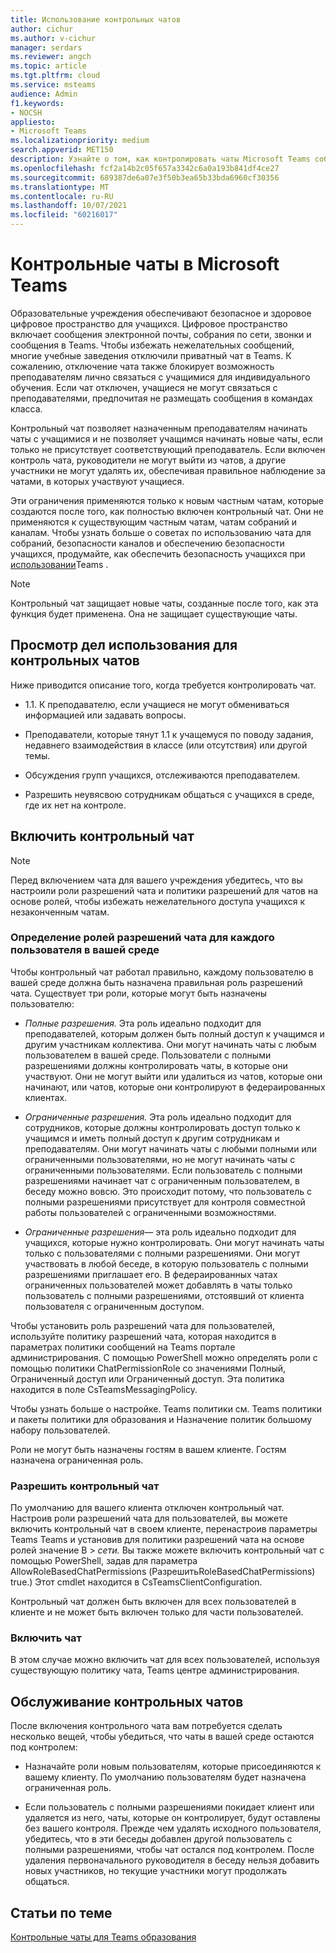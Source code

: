 ```yaml
---
title: Использование контрольных чатов
author: cichur
ms.author: v-cichur
manager: serdars
ms.reviewer: angch
ms.topic: article
ms.tgt.pltfrm: cloud
ms.service: msteams
audience: Admin
f1.keywords:
- NOCSH
appliesto:
- Microsoft Teams
ms.localizationpriority: medium
search.appverid: MET150
description: Узнайте о том, как контролировать чаты Microsoft Teams собраниях.
ms.openlocfilehash: fcf2a14b2c05f657a3342c6a0a193b841df4ce27
ms.sourcegitcommit: 689387de6a07e3f50b3ea65b33bda6960cf30356
ms.translationtype: MT
ms.contentlocale: ru-RU
ms.lasthandoff: 10/07/2021
ms.locfileid: "60216017"
---
```

# <a name="supervised-chats-in-microsoft-teams"></a>Контрольные чаты в Microsoft Teams

Образовательные учреждения обеспечивают безопасное и здоровое цифровое пространство для учащихся. Цифровое пространство включает сообщения электронной почты, собрания по сети, звонки и сообщения в Teams. Чтобы избежать нежелательных сообщений, многие учебные заведения отключили приватный чат в Teams. К сожалению, отключение чата также блокирует возможность преподавателям лично связаться с учащимися для индивидуального обучения. Если чат отключен, учащиеся не могут связаться с преподавателями, предпочитая не размещать сообщения в командах класса.

Контрольный чат позволяет назначенным преподавателям начинать чаты с учащимися и не позволяет учащимся начинать новые чаты, если только не присутствует соответствующий преподаватель. Если включен контроль чата, руководители не могут выйти из чатов, а другие участники не могут удалять их, обеспечивая правильное наблюдение за чатами, в которых участвуют учащиеся.

Эти ограничения применяются только к новым частным чатам, которые создаются после того, как полностью включен контрольный чат. Они не применяются к существующим частным чатам, чатам собраний и каналам. Чтобы узнать больше о советах по использованию чата для собраний, безопасности каналов и обеспечению безопасности учащихся, продумайте, как обеспечить безопасность учащихся при [использовании](https://support.microsoft.com/topic/keeping-students-safe-while-using-teams-for-distance-learning-f00fa399-0473-4d31-ab72-644c137e11c8?ui=en-us&rs=en-us&ad=us#ID0EBBAAA=For_educators&ID0EDD=For_educators)Teams .

> [!Note]
> Контрольный чат защищает новые чаты, созданные после того, как эта функция будет применена.  Она не защищает существующие чаты.

## <a name="review-use-cases-for-supervised-chats"></a>Просмотр дел использования для контрольных чатов

Ниже приводится описание того, когда требуется контролировать чат.

- 1.1. К преподавателю, если учащиеся не могут обмениваться информацией или задавать вопросы.

- Преподаватели, которые тянут 1.1 к учащемуся по поводу задания, недавнего взаимодействия в классе (или отсутствия) или другой темы.

- Обсуждения групп учащихся, отслеживаются преподавателем.

- Разрешить неувясвою сотрудникам общаться с учащихся в среде, где их нет на контроле.

## <a name="enable-supervised-chat"></a>Включить контрольный чат

> [!Note]
> Перед включением чата для вашего учреждения убедитесь, что вы настроили роли разрешений чата и политики разрешений для чатов на основе ролей, чтобы избежать нежелательного доступа учащихся к незаконченным чатам.

### <a name="define-chat-permission-roles-for-each-user-in-your-environment"></a>Определение ролей разрешений чата для каждого пользователя в вашей среде

Чтобы контрольный чат работал правильно, каждому пользователю в вашей среде должна быть назначена правильная роль разрешений чата. Существует три роли, которые могут быть назначены пользователю:

- *Полные разрешения.* Эта роль идеально подходит для преподавателей, которым должен быть полный доступ к учащимся и другим участникам коллектива. Они могут начинать чаты с любым пользователем в вашей среде. Пользователи с полными разрешениями должны контролировать чаты, в которые они участвуют. Они не могут выйти или удалиться из чатов, которые они начинают, или чатов, которые они контролируют в федераированных клиентах.

- *Ограниченные разрешения.* Эта роль идеально подходит для сотрудников, которые должны контролировать доступ только к учащимся и иметь полный доступ к другим сотрудникам и преподавателям. Они могут начинать чаты с любыми полными или ограниченными пользователями, но не могут начинать чаты с ограниченными пользователями. Если пользователь с полными разрешениями начинает чат с ограниченным пользователем, в беседу можно вовсю. Это происходит потому, что пользователь с полными разрешениями присутствует для контроля совместной работы пользователей с ограниченными возможностями.

- *Ограниченные разрешения—* эта роль идеально подходит для учащихся, которые нужно контролировать. Они могут начинать чаты только с пользователями с полными разрешениями. Они могут участвовать в любой беседе, в которую пользователь с полными разрешениями приглашает его. В федераированных чатах ограниченных пользователей может добавлять в чаты только пользователь с полными разрешениями, отстоявший от клиента пользователя с ограниченным доступом.

Чтобы установить роль разрешений чата   для пользователей, используйте политику разрешений чата, которая находится в параметрах политики сообщений на Teams портале администрирования. С помощью PowerShell можно определять роли с помощью политики ChatPermissionRole со значениями Полный, Ограниченный доступ или Ограниченный доступ. Эта политика находится в поле CsTeamsMessagingPolicy.

Чтобы узнать больше о настройке. Teams политики см. Teams политики и пакеты политики для образования и Назначение политик большому набору пользователей.

Роли не могут быть назначены гостям в вашем клиенте. Гостям назначена ограниченная роль.

### <a name="allow-supervised-chat"></a>Разрешить контрольный чат

По умолчанию для вашего клиента отключен контрольный чат. Настроив роли разрешений чата для пользователей, вы можете включить  контрольный чат в своем клиенте, перенастроив параметры Teams Teams и установив для политики разрешений чата на основе ролей значение В &gt;  *сети.*  Вы также можете включить контрольный чат с помощью PowerShell, задав для параметра AllowRoleBasedChatPermissions (РазрешитьRoleBasedChatPermissions) true.) Этот cmdlet находится в CsTeamsClientConfiguration.

Контрольный чат должен быть включен для всех пользователей в клиенте и не может быть включен только для части пользователей.

### <a name="enable-chat"></a>Включить чат

В этом случае можно включить чат для всех пользователей, используя существующую политику чата, Teams центре администрирования.

## <a name="maintain-supervised-chats"></a>Обслуживание контрольных чатов

После включения контрольного чата вам потребуется сделать несколько вещей, чтобы убедиться, что чаты в вашей среде остаются под контролем:

- Назначайте роли новым пользователям, которые присоединяются к вашему клиенту. По умолчанию пользователям будет назначена ограниченная роль.

- Если пользователь с полными разрешениями покидает клиент или удаляется из него, чаты, которые он контролирует, будут оставлены без вашего контроля. Прежде чем удалять исходного пользователя, убедитесь, что в эти беседы добавлен другой пользователь с полными разрешениями, чтобы чат остался под контролем. После удаления первоначального руководителя в беседу нельзя добавить новых участников, но текущие участники могут продолжать общаться.

## <a name="related-topics"></a>Статьи по теме

[Контрольные чаты для Teams образования](https://support.microsoft.com/topic/supervised-chats-in-microsoft-teams-for-education-ad3aaafc-c85a-416f-95f9-d691f419cbb8?storagetype=live)
